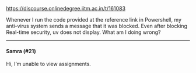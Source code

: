https://discourse.onlinedegree.iitm.ac.in/t/161083

Whenever I run the code provided at the reference link in Powershell, my anti-virus system sends a message that it was blocked. Even after blocking Real-time security, uv does not display. What am I doing wrong?</p><hr>

<h4>Samra (#21)</h4>
<p>Hi, I’m unable to view assignments.